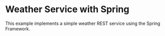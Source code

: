 # Weather Service with Spring

This example implements a simple weather REST service using the Spring Framework.
